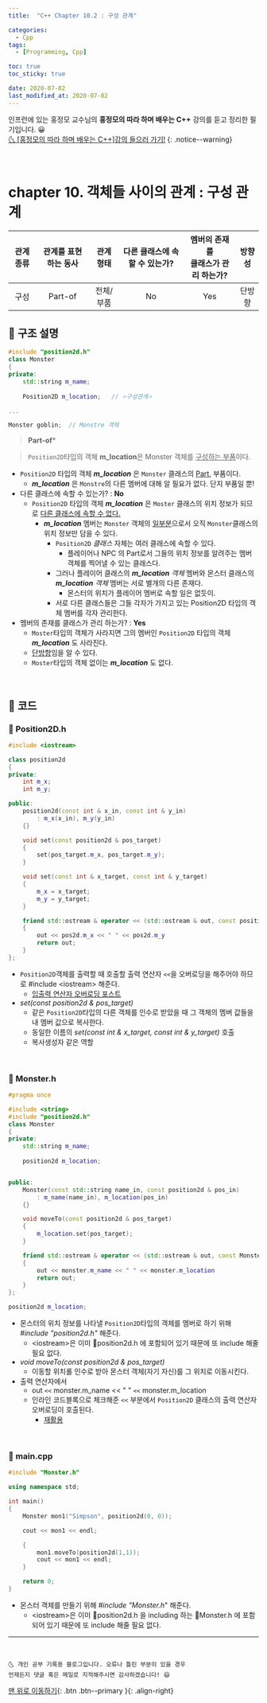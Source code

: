 ```yaml
---
title:  "C++ Chapter 10.2 : 구성 관계" 

categories:
  - Cpp
tags:
  - [Programming, Cpp]

toc: true
toc_sticky: true

date: 2020-07-02
last_modified_at: 2020-07-02
---
```


인프런에 있는 홍정모 교수님의 **홍정모의 따라 하며 배우는 C++** 강의를 듣고 정리한 필기입니다. 😀    
[🌜 [홍정모의 따라 하며 배우는 C++]강의 들으러 가기!](https://www.inflearn.com/course/following-c-plus)
{: .notice--warning}

<br>

# chapter 10. 객체들 사이의 관계 : 구성 관계

|관계 종류|관계를 표현하는 동사|관계 형태|다른 클래스에 속할 수 있는가?|멤버의 존재를 <br> 클래스가 관리 하는가?|방향성|
|:---:|:---:|:---:|:---:|:---:|:---:|
|구성|Part-of|전체/부품|No|Yes|단방향|

## 🔔 구조 설명

```cpp
#include "position2d.h"
class Monster
{
private:
	std::string m_name;
	
	Position2D m_location;   // ⭐구성관계⭐ 

...

Monster goblin;  // Monstre 객체
```

> **Part-of***

> `Position2D`타입의 객체 **m_location**은 Monster 객체를 <u>구성하는 부품</u>이다.

- `Position2D` 타입의 객체 ***m_location*** 은 `Monster` 클래스의 <u>Part</u>, 부품이다.
  - ***m_location*** 은 `Monstre`의 다른 멤버에 대해 알 필요가 없다. 단지 부품일 뿐!
- 다른 클래스에 속할 수 있는가? : **No**
  - `Position2D` 타입의 객체 ***m_location*** 은 `Moster` 클래스의 위치 정보가 되므로 <u>다른 클래스에 속할 수 없다.</u>
    - ***m_location*** 멤버는 `Monster` 객체의 <u>일부분</u>으로서 오직 `Monster`클래스의 위치 정보만 담을 수 있다.
      - `Position2D` *클래스* 자체는 여러 클래스에 속할 수 있다.
        - 플레이어나 NPC 의 Part로서 그들의 위치 정보를 알려주는 멤버 객체를 찍어낼 수 있는 클래스다.
      - 그러나 플레이어 클래스의 ***m_location*** *객체* 멤버와 몬스터 클래스의 ***m_location*** *객체* 멤버는 서로 별개의 다른 존재다.
        - 몬스터의 위치가 플레이어 멤버로 속할 일은 없듯이.
      - 서로 다른 클래스들은 그들 각자가 가지고 있는 Position2D 타입의 객체 멤버를 각자 관리한다.
- 멤버의 존재를 클래스가 관리 하는가?  : **Yes**
  - `Moster`타입의 객체가 사라지면 그의 멤버인 `Position2D` 타입의 객체 ***m_location*** 도 사라진다.
  - <u>단방향</u>임을 알 수 있다.
  - `Moster`타입의 객체 없이는 ***m_location*** 도 없다. 
    

<br>

## 🔔 코드 

### 📜 Position2D.h

```cpp
#include <iostream>

class position2d
{
private:
	int m_x;
	int m_y;

public:
	position2d(const int & x_in, const int & y_in)
		: m_x(x_in), m_y(y_in)
	{}

	void set(const position2d & pos_target)
	{
		set(pos_target.m_x, pos_target.m_y);
	}

	void set(const int & x_target, const int & y_target)
	{
		m_x = x_target;
		m_y = y_target;
	}

	friend std::ostream & operator << (std::ostream & out, const position2d & pos2d)
	{
		out << pos2d.m_x << " " << pos2d.m_y 
		return out;
	}
};
```

- `Position2D`객체를 출력할 때 호출할 출력 연산자 `<<`을 오버로딩을 해주어야 하므로 #include \<iostream> 해준다.
  - [입출력 연산자 오버로딩 포스트](https://ansohxxn.github.io/cpp/chapter9-3/)
- *set(const position2d & pos_target)*
  - 같은 `Position2D`타입의 다른 객체를 인수로 받았을 때 그 객체의 멤버 값들을 내 멤버 값으로 복사한다.
  - 동일한 이름의 *set(const int & x_target, const int & y_target)* 호출
  - 복사생성자 같은 역할

<br>

### 📜 Monster.h

```cpp
#pragma once

#include <string>
#include "position2d.h"
class Monster
{
private:
	std::string m_name;
	
	position2d m_location;


public: 
	Monster(const std::string name_in, const position2d & pos_in)
		: m_name(name_in), m_location(pos_in)
	{}

	void moveTo(const position2d & pos_target)
	{
		m_location.set(pos_target);
	}

	friend std::ostream & operator << (std::ostream & out, const Monster & monster)
	{
		out << monster.m_name << " " << monster.m_location 
		return out;
	}
};
```

```cpp
position2d m_location;
```

- 몬스터의 위치 정보를 나타낼 `Position2D`타입의 객체를 멤버로 하기 위해 *#include "position2d.h"* 해준다. 
  - \<iostream>은 이미 📜position2d.h 에 포함되어 있기 때문에 또 include 해줄 필요 없다. 
- *void moveTo(const position2d & pos_target)*
  - 이동할 위치롤 인수로 받아 몬스터 객체(자기 자신)를 그 위치로 이동시킨다.
- 출력 연산자에서
  - out `<<` monster.m_name << " " `<<` monster.m_location 
  - 인라인 코드블록으로 체크해준 `<<` 부분에서 `Position2D` 클래스의 출력 연산자 오버로딩이 호출된다.
    - <u>재활용</u>


<br>

### 📜 main.cpp

```cpp
#include "Monster.h"

using namespace std;

int main()
{
	Monster mon1("Simpson", position2d(0, 0));

	cout << mon1 << endl; 

	{
		mon1.moveTo(position2d(1,1));
		cout << mon1 << endl; 
	}

	return 0; 
}
```

- 몬스터 객체를 만들기 위해 *#include "Monster.h*" 해준다.
  - \<iostream>은 이미 📜position2d.h 을 including 하는 📜Monster.h 에 포함되어 있기 때문에 또 include 해줄 필요 없다. 

***
<br>

    🌜 개인 공부 기록용 블로그입니다. 오류나 틀린 부분이 있을 경우 
    언제든지 댓글 혹은 메일로 지적해주시면 감사하겠습니다! 😄

[맨 위로 이동하기](#){: .btn .btn--primary }{: .align-right}

<br>